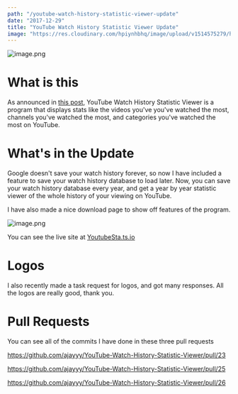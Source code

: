 ```yaml
---
path: "/youtube-watch-history-statistic-viewer-update"
date: "2017-12-29"
title: "YouTube Watch History Statistic Viewer Update"
image: "https://res.cloudinary.com/hpiynhbhq/image/upload/v1514575279/hkrrdpvcgw5aabvxvgoe.png"
---
```


![image.png](https://res.cloudinary.com/hpiynhbhq/image/upload/v1514575279/hkrrdpvcgw5aabvxvgoe.png)

# What is this

As announced in [this post](https://utopian.io/utopian-io/@ajayyy/youtube-watch-history-statistics-viewer), YouTube Watch History Statistic Viewer is a program that displays stats like the videos you've you've watched the most, channels you've watched the most, and categories you've watched the most on YouTube.

# What's in the Update

Google doesn't save your watch history forever, so now I have included a feature to save your watch history database to load later. Now, you can save your watch history database every year, and get a year by year statistic viewer of the whole history of your viewing on YouTube.

I have also made a nice download page to show off features of the program.

![image.png](https://res.cloudinary.com/hpiynhbhq/image/upload/v1514575154/yhfujxjkoptx26tehtj2.png)

You can see the live site at [YoutubeSta.ts.io](http://YoutubeSta.ts.io/)

# Logos

I also recently made a task request for logos, and got many responses. All the logos are really good, thank you.

# Pull Requests

You can see all of the commits I have done in these three pull requests

https://github.com/ajayyy/YouTube-Watch-History-Statistic-Viewer/pull/23

https://github.com/ajayyy/YouTube-Watch-History-Statistic-Viewer/pull/25

https://github.com/ajayyy/YouTube-Watch-History-Statistic-Viewer/pull/26

